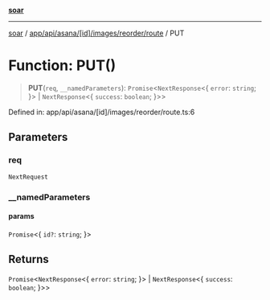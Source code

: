 [**soar**](../../../../../../../../README.md)

***

[soar](../../../../../../../../modules.md) / [app/api/asana/\[id\]/images/reorder/route](../README.md) / PUT

# Function: PUT()

> **PUT**(`req`, `__namedParameters`): `Promise`\<`NextResponse`\<\{ `error`: `string`; \}\> \| `NextResponse`\<\{ `success`: `boolean`; \}\>\>

Defined in: app/api/asana/\[id\]/images/reorder/route.ts:6

## Parameters

### req

`NextRequest`

### \_\_namedParameters

#### params

`Promise`\<\{ `id?`: `string`; \}\>

## Returns

`Promise`\<`NextResponse`\<\{ `error`: `string`; \}\> \| `NextResponse`\<\{ `success`: `boolean`; \}\>\>
